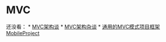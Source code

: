 # MVC

还没看：
	* [MVC架构谈](http://www.0791quanquan.com/news_keji/topic_2214594/)
	* [MVC架构杂谈](http://www.0791quanquan.com/news_keji/topic_2214594/)
	* [通用的MVC模式项目框架MobileProject](http://www.cocoachina.com/ios/20160203/15157.html)
